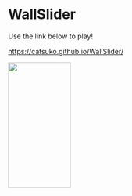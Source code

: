 # WallSlider

Use the link below to play!

https://catsuko.github.io/WallSlider/

<img src="gameplay.gif" width="128" height="256"/>
